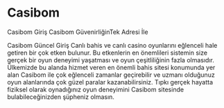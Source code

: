 # Casibom
Casibom Giriş Casibom GüvenirliğinTek Adresi İle

Casibom Güncel Giriş Canlı bahis ve canlı casino oyunlarını eğlenceli hale getiren bir çok etken bulunur. Bu etkenlerin en önemlileri sistemin size gerçek bir oyun deneyimi yaşatması ve oyun çeşitliliğinin fazla olmasıdır. Ülkemizde bu alanda hizmet veren en önemli bahis sitesi konumunda yer alan Casibom ile çok eğlenceli zamanlar geçirebilir ve uzmanı olduğunuz oyun alanlarında çok güzel paralar kazanabilirsiniz. Tıpkı gerçek hayatta fiziksel olarak oynadığınız oyun deneyimini Casibom sitesinde bulabileceğinizden şüpheniz olmasın.
